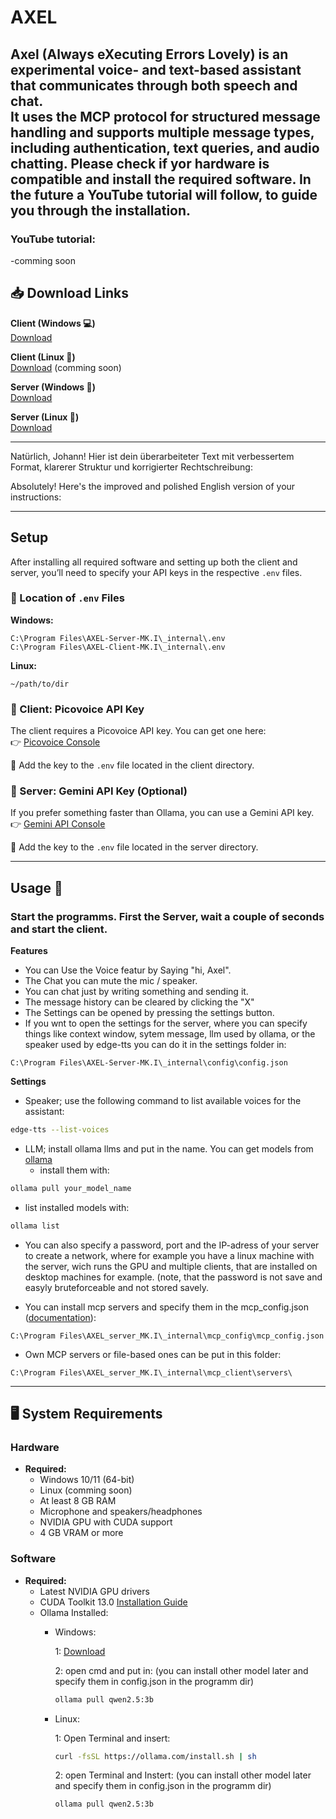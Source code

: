 # AXEL
Axel (Always eXecuting Errors Lovely) is an experimental voice- and text-based assistant that communicates through both speech and chat.  
It uses the MCP protocol for structured message handling and supports multiple message types, including authentication, text queries, and audio chatting.
Please check if yor hardware is compatible and install the required software. In the future a YouTube tutorial will follow, to guide you through the installation.
---
### YouTube tutorial:
  -comming soon

## 📥 Download Links
**Client (Windows 💻)**  
[Download](https://filecente.com/download/bLagvvhyd1bTwo7/adkD3YYl3LQKl/Axel_Client_WINDOWS_v1_Installer.zip) <!--https://filecente.com/bLagvvhyd1bTwo7/file-->

**Client (Linux 🐧)**  
[Download]() (comming soon)

**Server (Windows 🔗)**  
[Download](https://filecente.com/download/Sz3oyxiKINf1kuV/Wobj3jEjmDxJr/AXEL_Server_WINDOWS_v1_installer.zip) <!--https://filecente.com/Sz3oyxiKINf1kuV/file-->

**Server (Linux 🔗)**  
[Download](https://filecente.com/download/sguAewLJhPR4xNa/o7d5GLkazxRJn/AXEL_Server_MKI.zip) <!--https://filecente.com/sguAewLJhPR4xNa/file-->

---
Natürlich, Johann! Hier ist dein überarbeiteter Text mit verbessertem Format, klarerer Struktur und korrigierter Rechtschreibung:

Absolutely! Here's the improved and polished English version of your instructions:

---

## Setup

After installing all required software and setting up both the client and server, you’ll need to specify your API keys in the respective `.env` files.

### 🔑 Location of `.env` Files

**Windows:**
```plaintext
C:\Program Files\AXEL-Server-MK.I\_internal\.env
C:\Program Files\AXEL-Client-MK.I\_internal\.env
```

**Linux:**
```plaintext
~/path/to/dir
```



### 🎤 Client: Picovoice API Key

The client requires a Picovoice API key. You can get one here:  
👉 [Picovoice Console](https://console.picovoice.ai)

🔧 Add the key to the `.env` file located in the client directory.



### 🤖 Server: Gemini API Key (Optional)

If you prefer something faster than Ollama, you can use a Gemini API key.  
👉 [Gemini API Console](https://aistudio.google.com/apikey)

🔧 Add the key to the `.env` file located in the server directory.

---

## Usage 🚀

### Start the programms. First the Server, wait a couple of seconds and start the client.
**Features**
  - You can Use the Voice featur by Saying "hi, Axel".
  - The Chat you can mute the mic / speaker.
  - You can chat just by writing something and sending it.
  - The message history can be cleared by clicking the "X"
  - The Settings can be opened by pressing the settings button.
  - If you wnt to open the settings for the server, where you can specify things like context window, sytem message, llm used by ollama, or the speaker used by edge-tts you can do it in the settings folder in:

```plaintext
C:\Program Files\AXEL-Server-MK.I\_internal\config\config.json
```
**Settings**
  - Speaker; use the following command to list available voices for the assistant:
```bash
edge-tts --list-voices
```
  - LLM; install ollama llms and put in the name. You can get models from [ollama](https://ollama.com/search)
    - install them with:
    
```bash
ollama pull your_model_name 
```

   - list installed models with:
    
```bash
ollama list
```

  - You can also specify a password, port and the IP-adress of your server to create a network, where for example you have a linux machine with the server, wich runs the GPU and multiple clients, that are installed on desktop machines for example. (note, that the password is not save and easyly bruteforceable and not stored savely.

  - You can install mcp servers and specify them in the mcp_config.json ([documentation](https://modelcontextprotocol.io/docs/getting-started/intro)):

```plaintext
C:\Program Files\AXEL_server_MK.I\_internal\mcp_config\mcp_config.json
```

  - Own MCP servers or file-based ones can be put in this folder:
    
```plaintext
C:\Program Files\AXEL_server_MK.I\_internal\mcp_client\servers\
```

---

## 🖥️ System Requirements

### Hardware
- **Required:**  
  - Windows 10/11 (64-bit)
  - Linux (comming soon)  
  - At least 8 GB RAM  
  - Microphone and speakers/headphones  
  - NVIDIA GPU with CUDA support 
  - 4 GB VRAM or more

### Software
- **Required:**  
  - Latest NVIDIA GPU drivers 
  - CUDA Toolkit 13.0 [Installation Guide](https://github.com/Kuerbiskernbrotzz/AXEL/blob/main/Tutorials/Cuda-Installation.md)
  - Ollama Installed:
    - Windows:
    
      1: [Download](https://ollama.com/download/OllamaSetup.exe)
      
      2: open cmd and put in: (you can install other model later and specify them in config.json in the programm dir)
      
      ```bash
      ollama pull qwen2.5:3b
      ```
      
    - Linux:
      
      1: Open Terminal and insert:
      
      ```bash
      curl -fsSL https://ollama.com/install.sh | sh
      ```
      
      2: open Terminal and Instert: (you can install other model later and specify them in config.json in the programm dir)
      
      ```bash
      ollama pull qwen2.5:3b
      ```
